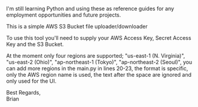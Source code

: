 I'm still learning Python and using these as reference guides for any employment opportunities and future projects.

This is a simple AWS S3 Bucket file uploader/downloader

To use this tool you'll need to supply your AWS Access Key, Secret Access Key and the S3 Bucket.

At the moment only four regions are supported; "us-east-1 (N. Virginia)", "us-east-2 (Ohio)", "ap-northeast-1 (Tokyo)", "ap-northeast-2 (Seoul)", you can add more regions in the main.py in lines 20-23, the format is specific, only the AWS region name is used, the text after the space are ignored and only used for the UI.

Best Regards,<br/>
Brian

